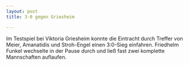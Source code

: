 ```yaml
---
layout: post
title: 3-0 gegen Griesheim

---
```


Im Testspiel bei Viktoria Griesheim konnte die Eintracht durch Treffer von Meier, Amanatidis und Stroh-Engel einen 3:0-Sieg einfahren. Friedhelm Funkel wechselte in der Pause durch und ließ fast zwei komplette Mannschaften auflaufen.


